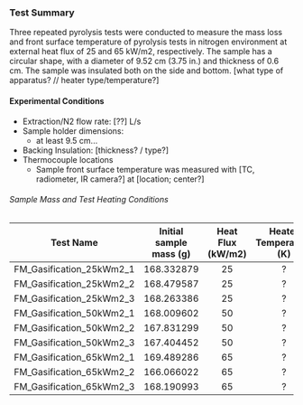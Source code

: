 ### Test Summary
Three repeated pyrolysis tests were conducted to measure the mass loss and front surface temperature of pyrolysis tests in nitrogen environment at external heat flux of 25 and 65 kW/m2, respectively. The sample has a circular shape, with a diameter of 9.52 cm (3.75 in.) and thickness of 0.6 cm. The sample was insulated both on the side and bottom.
[what type of apparatus? // heater type/temperature?]


#### Experimental Conditions
* Extraction/N2 flow rate: [??] L/s
* Sample holder dimensions:
    - at least 9.5 cm...
* Backing Insulation: [thickness? / type?]
* Thermocouple locations 
    - Sample front surface temperature was measured with [TC, radiometer, IR camera?] at [location; center?]

###### Sample Mass and Test Heating Conditions  
|Test Name | Initial sample mass (g)| Heat Flux (kW/m2)| Heater Temperature (K) |
|----------|:------:| :---: | :---: |
|FM\_Gasification\_25kWm2\_1 | 168.332879 | 25 | ? |
|FM\_Gasification\_25kWm2\_2 | 168.479587 | 25 | ? |
|FM\_Gasification\_25kWm2\_3 | 168.263386 | 25 | ? |
|FM\_Gasification\_50kWm2\_1 | 168.009602 | 50 | ? |
|FM\_Gasification\_50kWm2\_2 | 167.831299 | 50 | ? |
|FM\_Gasification\_50kWm2\_3 | 167.404452 | 50 | ? |
|FM\_Gasification\_65kWm2\_1 | 169.489286 | 65 | ? |
|FM\_Gasification\_65kWm2\_2 | 166.066022 | 65 | ? |
|FM\_Gasification\_65kWm2\_3 | 168.190993 | 65 | ? |
